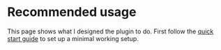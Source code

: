 # Recommended usage

This page shows what I designed the plugin to do.
First follow the [quick start guide](quick-start.md) to set up a minimal working setup.

